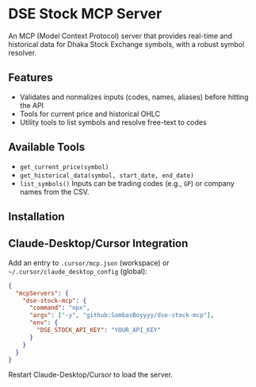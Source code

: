 # DSE Stock MCP Server

An MCP (Model Context Protocol) server that provides real-time and historical data for Dhaka Stock Exchange symbols, with a robust symbol resolver.

## Features

- Validates and normalizes inputs (codes, names, aliases) before hitting the API
- Tools for current price and historical OHLC
- Utility tools to list symbols and resolve free-text to codes




## Available Tools

- `get_current_price(symbol)`
- `get_historical_data(symbol, start_date, end_date)`
- `list_symbols()`
Inputs can be trading codes (e.g., `GP`) or company names from the CSV.
## Installation
## Claude-Desktop/Cursor Integration

Add an entry to `.cursor/mcp.json` (workspace) or `~/.cursor/claude_desktop_config` (global):

```json
{
  "mcpServers": {
    "dse-stock-mcp": {
      "command": "npx",
      "args": ["-y", "github:SambasBoyyyy/dse-stock-mcp"],
      "env": {
        "DSE_STOCK_API_KEY": "YOUR_API_KEY"
      }
    }
  }
}
```

Restart Claude-Desktop/Cursor to load the server.

